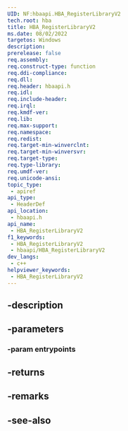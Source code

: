 ```yaml
---
UID: NF:hbaapi.HBA_RegisterLibraryV2
tech.root: hba
title: HBA_RegisterLibraryV2
ms.date: 08/02/2022
targetos: Windows
description: 
prerelease: false
req.assembly: 
req.construct-type: function
req.ddi-compliance: 
req.dll: 
req.header: hbaapi.h
req.idl: 
req.include-header: 
req.irql: 
req.kmdf-ver: 
req.lib: 
req.max-support: 
req.namespace: 
req.redist: 
req.target-min-winverclnt: 
req.target-min-winversvr: 
req.target-type: 
req.type-library: 
req.umdf-ver: 
req.unicode-ansi: 
topic_type:
 - apiref
api_type:
 - HeaderDef
api_location:
 - hbaapi.h
api_name:
 - HBA_RegisterLibraryV2
f1_keywords:
 - HBA_RegisterLibraryV2
 - hbaapi/HBA_RegisterLibraryV2
dev_langs:
 - c++
helpviewer_keywords:
 - HBA_RegisterLibraryV2
---
```


## -description

## -parameters

### -param entrypoints

## -returns

## -remarks

## -see-also

